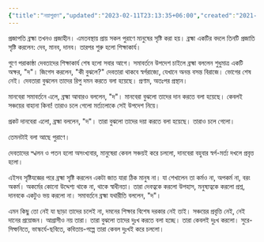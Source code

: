 ```yaml
---
{"title":"নয়াপুরাণ","updated":"2023-02-11T23:13:35+06:00","created":"2021-05-19T19:42:09+06:00","latitude":23.78270877,"longitude":90.42132388,"altitude":-30.8565,"location":"বাড্ডা, ঢাকা","dg-publish":true,"dg-permalink":"personal/writings/creative/prose/short-stories/naya-purana","maturity":3,"permalink":"/personal/writings/creative/prose/short-stories/naya-purana/","dgPassFrontmatter":true}
---
```


প্রজাপতি ব্রহ্মা তখনও প্রজাহীন। এমতবস্থায় প্রায় সকল পুরাণে মানুষের সৃষ্টি করা হয়। ব্রহ্মা একটির বদলে তিনটি প্রজাতি সৃষ্টি করলেন: দেব, মানব, দানব। তারপর শুরু হলো শিক্ষাকার্য।

গুণে পরাকাষ্ঠা দেবতাদের শিক্ষাকার্য শেষ হলো সবার আগে। সমাবর্তনে উপদেশ চাইলে ব্রহ্মা বললেন শুধুমাত্র একটি অক্ষর, "দ"। জিগেস করলেন, "কী বুঝলে?" দেবতারা থাকবে স্বর্গরাজ্যে, যেখানে অনন্ত বসন্ত বিরাজে। ভোগের শেষ নেই। দেবতারা বুঝলেন তাদের রিপু দমন করতে বলা হয়েছে। প্রণাম, অতঃপর প্রস্থান।

মানবেরা সমাবর্তনে এলে, ব্রহ্মা আবারও বললেন, "দ"। মানবেরা বুঝলো তাদের দান করতে বলা হয়েছে। কেবলই সঞ্চয়ের বাহানা কিনা! তারাও চলে গেলো মর্ত্যলোকে সেই উপদেশ নিয়ে।

প্রকট দানবেরা এলো, ব্রহ্মা বললেন, "দ"। তারা বুঝলো তাদের দয়া করতে বলা হয়েছে। তারাও চলে গেলো।

তেমনটাই বলা আছে পুরাণে।

দেবতাদের স্খলন ও পতন হলো অসংখ্যবার, মানুষেরা কেবল সঞ্চয়ই করে চললো, দানবেরা বহুবার স্বর্গ-মর্ত্য দখলে প্রবৃত্ত হলো।

এইসব সৃষ্টিযজ্ঞের পরে ব্রহ্মা সৃষ্টি করলেন একটা জাত যারা ঠিক মানুষ না। যা শেখালেন তা কর্মও না, অপকর্ম না, বরং অকর্ম। অকর্মের কোনো উদ্দেশ্য থাকে না, থাকে স্বাধীনতা। তারা দেবত্বকে করলো উপহাস, মনুষ্যত্বকে করলো প্রশ্ন, দানবকে একটুও ভয় করলো না। সমাবর্তনে ব্রহ্মা যথারীতি বললেন, "দ"।

এমন কিছু তো নেই যা ছাড়া তাদের চলেই না, দমনের শিক্ষার বিশেষ দরকার নেই তাই। সঞ্চয়ের প্রবৃত্তি নেই, নেই দানের প্রয়োজন। আগ্রাসীও নয় তারা। তারা বুঝলো তাদের দুঃখ করতে বলা হচ্ছে। তারা কেবলই দুঃখ করলো। সুরে-সিম্ফনিতে, ভাস্কর্যে-ছবিতে, কবিতায়-গল্পে তারা কেবল দুঃখই করে চললো।